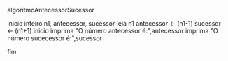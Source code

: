 algoritmoAntecessorSucessor

inicio
  inteiro n1, antecessor, sucessor
  leia n1
  antecessor <- (n1-1)
  sucessor <- (n1+1)
  inicio
  imprima "O número antecessor é:",antecessor
  imprima "O número sucecessor é:",sucessor
  
fim
